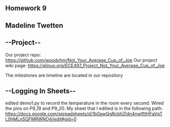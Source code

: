 ## Homework 9
## Madeline Twetten

## --Project--
Our project repo: https://github.com/woodyhm/Not_Your_Average_Cup_of_Joe
Our project wiki page: https://elinux.org/ECE497_Project_Not_Your_Average_Cup_of_Joe

The milestones are timeline are located in our repository

## --Logging In Sheets--
edited demo1.py to record the temperature in the room every second. Wired the
pins on P9_19 and P9_20. My sheet that I editied is in the following path:
https://docs.google.com/spreadsheets/d/1b0awQgRcbtjZIdn4nwlfltHFaVpTL0hMLnSQFMRWNO4/edit#gid=0